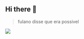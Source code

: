 ## Hi there 👋
> fulano disse que era possivel
<img src="https://belenos.me/media/2014-12-ruby-programming-language-freepik.webp">
